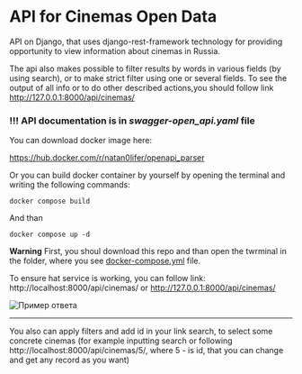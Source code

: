 # API for Cinemas Open Data
API on Django, that uses django-rest-framework technology for providing opportunity to view information about cinemas in Russia. 

The api also makes possible to filter results by words in various fields (by using search), or to make strict filter using one or several fields. To see the output of all info or to do other described actions,you should follow link http://127.0.0.1:8000/api/cinemas/

### !!! API documentation is in _*swagger-open_api.yaml*_ file

You can download docker image here:

https://hub.docker.com/r/natan0lifer/openapi_parser

Or you can build docker container by yourself by opening the terminal
and writing the following commands:

```
docker compose build
```
And than
```
docker compose up -d
```
**Warning** First, you shoul download this repo and than open the twrminal in the folder, 
where you see [docker-compose.yml](docker-compose.yml) file.

To ensure hat service is working, you can follow link:
http://localhost:8000/api/cinemas/ or http://127.0.0.1:8000/api/cinemas/ 

![Пример ответа](https://i.ibb.co/KhRFyVG/2023-09-13-16-56-28.png)

---
You also can apply filters and add id in your link search, 
to select some concrete cinemas (for example inputting search or 
following http://localhost:8000/api/cinemas/5/, where 5 - is id, that you can change and get any record as you want)
